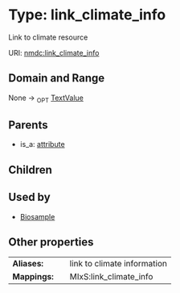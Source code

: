 
# Type: link_climate_info


Link to climate resource

URI: [nmdc:link_climate_info](https://microbiomedata/meta/link_climate_info)


## Domain and Range

None ->  <sub>OPT</sub> [TextValue](TextValue.md)

## Parents

 *  is_a: [attribute](attribute.md)

## Children


## Used by

 * [Biosample](Biosample.md)

## Other properties

|  |  |  |
| --- | --- | --- |
| **Aliases:** | | link to climate information |
| **Mappings:** | | MIxS:link_climate_info |

